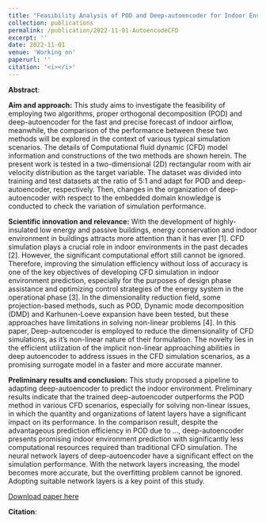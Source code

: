 ```yaml
---
title: "Feasibility Analysis of POD and Deep-autoencoder for Indoor Environment CFD Prediction"
collection: publications
permalink: /publication/2022-11-01-AutoencodeCFD
excerpt: ''
date: 2022-11-01
venue: 'Working on'
paperurl: ''
citation: '<i></i>'
---
```


**Abstract**: 

**Aim and approach:**
This study aims to investigate the feasibility of employing two algorithms, proper orthogonal decomposition (POD) and deep-autoencoder for the fast and precise forecast of indoor airflow, meanwhile, the comparison of the performance between these two methods will be explored in the context of various typical simulation scenarios. The details of Computational fluid dynamic (CFD) model information and constructions of the two methods are shown herein. The present work is tested in a two-dimensional (2D) rectangular room with air velocity distribution as the target variable. The dataset was divided into training and test datasets at the ratio of 5:1 and adapt for POD and deep-autoencoder, respectively. Then, changes in the organization of deep-autoencoder with respect to the embedded domain knowledge is conducted to check the variation of simulation performance. 

**Scientific innovation and relevance:**
With the development of highly-insulated low energy and passive buildings, energy conservation and indoor environment in buildings attracts more attention than it has ever [1]. CFD simulation plays a crucial role in indoor environments in the past decades [2]. However, the significant computational effort still cannot be ignored. Therefore, improving the simulation efficiency without loss of accuracy is one of the key objectives of developing CFD simulation in indoor environment prediction, especially for the purposes of design phase assistance and optimizing control strategies of the energy system in the operational phase [3]. In the dimensionality reduction field, some projection-based methods, such as POD, Dynamic mode decomposition (DMD) and Karhunen-Loeve expansion have been tested, but these approaches have limitations in solving non-linear problems [4]. In this paper, Deep-autoencoder is employed to reduce the dimensionality of CFD simulations, as it’s non-linear nature of their formulation. The novelty lies in the efficient utilization of the implicit non-linear approaching abilities in deep autoencoder to address issues in the CFD simulation scenarios,  as a promising surrogate model in a faster and more accurate manner.

**Preliminary results and conclusion:**
This study proposed a pipeline to adapting deep-autoencoder to predict the indoor environment. Preliminary results indicate that the trained deep-autoencoder outperforms the POD method in various CFD scenarios, especially for solving non-linear issues, in which the quantity and organizations of latent layers have a significant impact on its performance. In the comparison result, despite the advantageous prediction efficiency in POD due to …, deep-autoencoder presents promising indoor environment prediction with significantly less computational resources required than traditional CFD simulation. The neural network layers of deep-autoencoder have a significant effect on the simulation performance. With the network layers increasing, the model becomes more accurate, but the overfitting problem cannot be ignored. Adopting suitable network layers is a key point of this study.


[Download paper here]()

**Citation**:<i></i>
